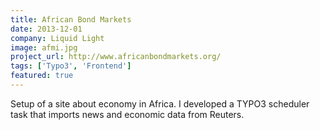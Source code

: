 ```yaml
---
title: African Bond Markets
date: 2013-12-01
company: Liquid Light
image: afmi.jpg
project_url: http://www.africanbondmarkets.org/
tags: ['Typo3', 'Frontend']
featured: true
---
```


Setup of a site about economy in Africa. I developed a TYPO3 scheduler task that imports news and economic data from Reuters.
